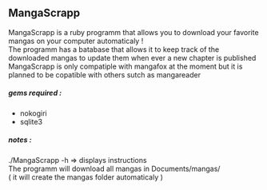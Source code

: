 ## MangaScrapp

MangaScrapp is a ruby programm that allows you to download your favorite mangas on your computer automaticaly !<br />
The programm has a batabase that allows it to keep track of the downloaded mangas to update them when ever a new chapter is published<br />
MangaScrapp is only compatiple with mangafox at the moment but it is planned to be copatible with others sutch as mangareader<br />

##### gems required :
- nokogiri
- sqlite3

##### notes :
./MangaScrapp -h => displays instructions<br />
The programm will download all mangas in Documents/mangas/<br />
( it will create the mangas folder automaticaly )<br />

